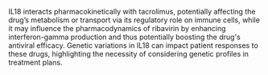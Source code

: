 IL18 interacts pharmacokinetically with tacrolimus, potentially affecting the drug’s metabolism or transport via its regulatory role on immune cells, while it may influence the pharmacodynamics of ribavirin by enhancing interferon-gamma production and thus potentially boosting the drug's antiviral efficacy. Genetic variations in IL18 can impact patient responses to these drugs, highlighting the necessity of considering genetic profiles in treatment plans.